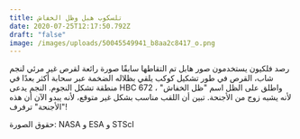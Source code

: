 ```yaml
---
title: تلسكوب هبل وظل الخفاش
date: 2020-07-25T12:17:50.792Z
draft: "false"
image: /images/uploads/50045549941_b8aa2c8417_o.png
---
```

رصد فلكيون يستخدمون صور هابل تم التقاطها سابقًا صورة رائعة لقرص غير مرئي لنجم شاب، القرص في طور تشكيل كوكب يلقي بظلاله الضخمة عبر سحابة أكثر بعدًا في منطقة تشكل النجوم. النجم يدعى HBC 672 ، واطلق على الظل اسم "ظل الخفاش" لأنه يشبه زوج من الأجنحة. تبين أن اللقب مناسب بشكل غير متوقع، لأنه يبدو الآن أن هذه "الأجنحة" ترفرف!

حقوق الصورة: NASA و ESA و STScI